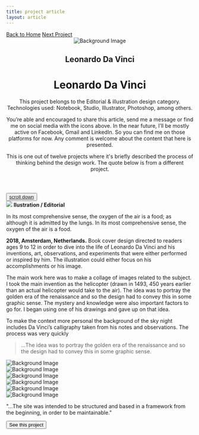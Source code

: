 ```yaml
---
title: project article
layout: article
---
```


<div class="codrops-top clearfix">
	<div class='container'>
	<span class="left"><a class="" href="{{site.baseurl}}/index"><span>Back to Home</span></a>
	</span>
	<span class="right"><a class="" href="{{site.baseurl}}/ead"><span>Next Project</span></a></span>
	</div>
</div>
<header class="header">
	<div class="bg-img"><img src="{{ site.baseurl }}/assets/img/science-and-technology/davincimockup11.jpg" alt="Background Image" /></div>
	<div class='container table-display'>
		<h2 class=''>Leonardo Da Vinci</h2>
		<div class="title">
			<h1 class='project-title'>Leonardo Da Vinci</h1>
			<div class='row'>
				<div class='col-md-3 d-sm-none d-md-block d-lg-block d-none not-hidden'>
					<div class='icons-intro'>
						<i class='icon-pencil'></i>
					</div>
				<p class="subline">This project belongs to the Editorial & illustration design category. Technologies used: Notebook, Studio, Illustrator, Photoshop, among others.</p>
				</div>
				<div class='col-md-6 col-sm-12 cols-xs-12 not-hidden'>
					<div class='icons-intro'>
						<a href='#' onclick="window.open('https://www.facebook.com/sharer/sharer.php?u='+encodeURIComponent(location.href), 'facebook-share-dialog', 'width=600,height=600'); return false;"><i class='icon-facebook1 link'></i></a>
						<a href="https://mail.google.com/mail/?view=cm&fs=1&to=fugitloop@gmail.com&su=Hi&body=My name is..." onclick="javascript:window.open(this.href,'', 'menubar=no,toolbar=no,resizable=yes,scrollbars=yes,height=600,width=600');return false;"><i class='icon-googleplus link'></i></a>
						<a href="javascript:void(0)" onclick="window.open( 'https://www.linkedin.com/in/juanantoniogodoyberner/', 'sharer', 'toolbar=0, status=0, width=600, height=600');return false;" title="Linkedin"><i class='icon-linkedin1 link'></i></a>
					</div>
				<p class="subline">You’re able and encouraged to share this article, send me a message or find me on social media with the icons above. In the near future, I’ll be mostly active on Facebook, Gmail and LinkedIn. So you can find me on those platforms for now. Any comment is welcome about the content that here is presented.</p>
				</div>
				<div class='col-md-3 d-sm-none d-md-block d-lg-block d-none not-hidden'>
					<div class='icons-intro'>
						<i class='icon-book-open'></i>
					</div>
				<p class="subline">This is one out of twelve projects where it's briefly described the process of thinking behind the design work. The quote below is from a different project.</p>
				</div>
			</div>
		</div>
	</div>
</header>
<button class="trigger" data-info=""><a href="#section2" class="cd-scroll-down-w cd-image-replace bounce">scroll down</a></button>
<div class='container'>
	<div class='row'>
		<div class='col-md-3'>
			<aside class='project-parameters'>
						<img src='{{ site.baseurl }}/assets/img/science-and-technology/da-vinci.jpg'>
					<span><b>Ilustration / Editorial</b></span>
					<p>In its most comprehensive sense, the oxygen of the air is a food; as although it is admitted by the lungs. In its most comprehensive sense, the oxygen of the air is a food.</p>	
			</aside>
		</div>
		<div class='col-md-6'>
			<article class="content">
				<div>
					<p><b>2018, Amsterdam, Netherlands.</b> Book cover design directed to readers ages 9 to 12 in order to dive into the life of Leonardo Da Vinci and his inventions, art, observations, and experiments that were either performed or inspired by him. The illustration could either focus on his accomplishments or his image.</p>
					<p></p>
					<p>The main work here was to make a collage of images related to the subject. I took the main invention as the helicopter (drawn in 1493, 450 years earlier than an actual helicopter would take to the air). The idea was to portray the golden era of the renaissance and so the design had to convey this in some graphic sense. The mystery and knowledge were also important factors to go for. I began using one of his drawings and gave up on that idea.</p>
					<p>To make the context more personal the background of the sky night includes Da Vinci’s calligraphy taken from his notes and observations. The process was very quickly</p>
					<blockquote>...The idea was to portray the golden era of the renaissance and so the design had to convey this in some graphic sense.</blockquote>
					<div class='project-img-together'>
						<div class='row'>
							<div class='col-md-6'>
								<div class='project-img-split'><img class='centered' src="{{ site.baseurl }}/assets/img/science-and-technology/da-vinci- mockup1.jpg" alt="Background Image"/></div>
							</div>
							<div class='col-md-6'>
								<div class='project-img-split'><img class='centered' src="{{ site.baseurl }}/assets/img/science-and-technology/davincimockup24.jpg" alt="Background Image"/></div>
							</div>
						</div>
					</div>
					<div class='project-img-together'>
						<div class='row'>
							<div class='col-md-6'>
								<div class='project-img-split'><img class='centered' src="{{ site.baseurl }}/assets/img/science-and-technology/da-vinci-mockup5.jpg" alt="Background Image"/></div>
							</div>
							<div class='col-md-6'>
								<div class='project-img-split'><img class='centered' src="{{ site.baseurl }}/assets/img/science-and-technology/davincimockup22.jpg" alt="Background Image"/></div>
							</div>
						</div>
					</div>
					<div class='project-img-together'>
						<div class='row'>
							<div class='col-md-6'>
								<div class='project-img-split'><img class='centered' src="{{ site.baseurl }}/assets/img/science-and-technology/davincimockup13.jpg" alt="Background Image"/></div>
							</div>
							<div class='col-md-6'>
								<div class='project-img-split'><img class='centered' src="{{ site.baseurl }}/assets/img/science-and-technology/davincimockup29.jpg" alt="Background Image"/></div>
							</div>
						</div>
					</div>
				</div>
			</article>
		</div>
		<div class='col-md-3'>
			<aside class='project-quote'>
					<p>"...The site was intended to be structured and based in a framework from the beginning, in order to be maintainable."</p>
			</aside>
			<a class='fade-in' href='{{site.baseurl}}/ead'><button class="button button--rayen button--border-thin button--text-thick button--text-upper button--size-s" data-text="See this project"><span>See this project</span></button></a>
		</div>
	</div>
</div>
<section class="related">
</section>